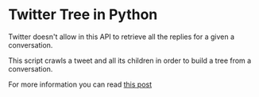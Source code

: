 # Twitter Tree in Python
Twitter doesn't allow in this API to retrieve all the replies for a given a conversation.

This script crawls a tweet and all its children in order to build a tree from a conversation.

For more information you can read [this post](http://emibloque.com/2015/11/twitter-crawler-in-python/)